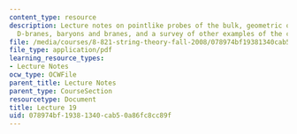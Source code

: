 ```yaml
---
content_type: resource
description: Lecture notes on pointlike probes of the bulk, geometric optics through
  D-branes, baryons and branes, and a survey of other examples of the correspondence.
file: /media/courses/8-821-string-theory-fall-2008/078974bf19381340cab50a86fc8cc89f_lecture19.pdf
file_type: application/pdf
learning_resource_types:
- Lecture Notes
ocw_type: OCWFile
parent_title: Lecture Notes
parent_type: CourseSection
resourcetype: Document
title: Lecture 19
uid: 078974bf-1938-1340-cab5-0a86fc8cc89f
---
```


